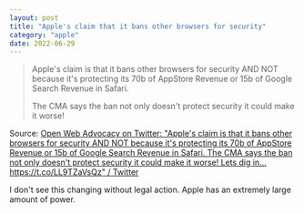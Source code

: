 ```yaml
---
layout: post
title: "Apple's claim that it bans other browsers for security"
category: "apple"
date: 2022-06-29
---
```


> Apple's claim is that it bans other browsers for security AND NOT because it's protecting its 70b of AppStore Revenue or 15b of Google Search Revenue in Safari.
>
> The CMA says the ban not only doesn't protect security it could make it worse!

Source: [Open Web Advocacy on Twitter: "Apple's claim is that it bans other browsers for security AND NOT because it's protecting its 70b of AppStore Revenue or 15b of Google Search Revenue in Safari. The CMA says the ban not only doesn't protect security it could make it worse! Lets dig in... https://t.co/LL9TZaVsQz" / Twitter](https://mobile.twitter.com/OpenWebAdvocacy/status/1541318055636369409)

I don't see this changing without legal action. Apple has an extremely large amount of power.
